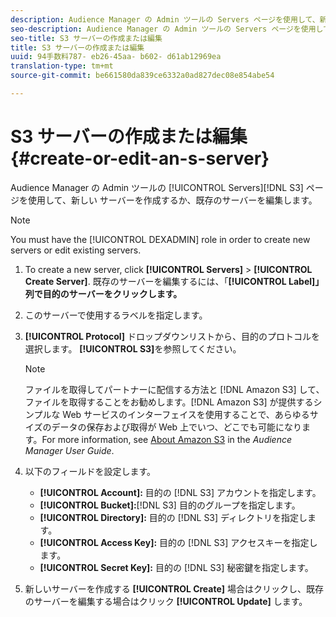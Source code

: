 ```yaml
---
description: Audience Manager の Admin ツールの Servers ページを使用して、新しい S3 サーバーを作成するか、既存のサーバーを編集します。
seo-description: Audience Manager の Admin ツールの Servers ページを使用して、新しい S3 サーバーを作成するか、既存のサーバーを編集します。
seo-title: S3 サーバーの作成または編集
title: S3 サーバーの作成または編集
uuid: 94手数料787- eb26-45aa- b602- d61ab12969ea
translation-type: tm+mt
source-git-commit: be661580da839ce6332a0ad827dec08e854abe54

---
```



# S3 サーバーの作成または編集 {#create-or-edit-an-s-server}

Audience Manager の Admin ツールの [!UICONTROL Servers][!DNL S3] ページを使用して、新しい サーバーを作成するか、既存のサーバーを編集します。

>[!NOTE]
>
>You must have the [!UICONTROL DEXADMIN] role in order to create new servers or edit existing servers.

1. To create a new server, click **[!UICONTROL Servers]** &gt; **[!UICONTROL Create Server]**. 既存のサーバーを編集するには、「**[!UICONTROL Label]」列で目的のサーバーをクリックします。**
1. このサーバーで使用するラベルを指定します。
1. **[!UICONTROL Protocol]** ドロップダウンリストから、目的のプロトコルを選択します。 **[!UICONTROL S3]**&#x200B;を参照してください。

   >[!NOTE]
   >
   >ファイルを取得してパートナーに配信する方法と [!DNL Amazon S3] して、ファイルを取得することをお勧めします。[!DNL Amazon S3] が提供するシンプルな Web サービスのインターフェイスを使用することで、あらゆるサイズのデータの保存および取得が Web 上でいつ、どこでも可能になります。For more information, see [About Amazon S3](https://docs.adobe.com/content/help/en/audience-manager/user-guide/reference/amazon-s3.html) in the *Audience Manager User Guide*.

1. 以下のフィールドを設定します。

   * **[!UICONTROL Account]:** 目的の [!DNL S3] アカウントを指定します。
   * **[!UICONTROL Bucket]:**[!DNL S3] 目的のグループを指定します。
   * **[!UICONTROL Directory]:** 目的の [!DNL S3] ディレクトリを指定します。
   * **[!UICONTROL Access Key]:** 目的の [!DNL S3] アクセスキーを指定します。
   * **[!UICONTROL Secret Key]:** 目的の [!DNL S3] 秘密鍵を指定します。

1. 新しいサーバーを作成する **[!UICONTROL Create]** 場合はクリックし、既存のサーバーを編集する場合はクリック **[!UICONTROL Update]** します。